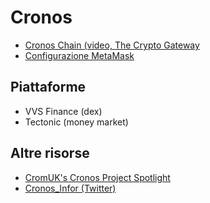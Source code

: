 # Cronos

- [Cronos Chain (video, The Crypto Gateway](https://youtu.be/sBx4Bs31Prg)
- [Configurazione MetaMask](https://cronos.crypto.org/docs/getting-started/metamask.html#connecting-to-the-cronos-mainnet-beta)

## Piattaforme

- VVS Finance (dex)
- Tectonic (money market)

## Altre risorse

- [CromUK's Cronos Project Spotlight](https://airtable.com/shrFtMD61leDezvRM/tblBHDX8RBNUOP5BG)
- [Cronos_Infor (Twitter)](https://twitter.com/cronos_infor)
